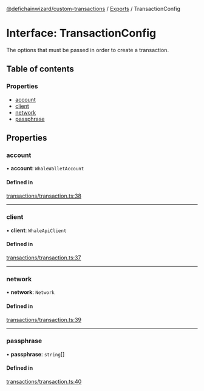 [@defichainwizard/custom-transactions](../README.md) / [Exports](../modules.md) / TransactionConfig

# Interface: TransactionConfig

The options that must be passed in order to create a transaction.

## Table of contents

### Properties

- [account](TransactionConfig.md#account)
- [client](TransactionConfig.md#client)
- [network](TransactionConfig.md#network)
- [passphrase](TransactionConfig.md#passphrase)

## Properties

### account

• **account**: `WhaleWalletAccount`

#### Defined in

[transactions/transaction.ts:38](https://github.com/DeFiChain-Wizard/custom-transcation-library/blob/2774d1c/src/transactions/transaction.ts#L38)

___

### client

• **client**: `WhaleApiClient`

#### Defined in

[transactions/transaction.ts:37](https://github.com/DeFiChain-Wizard/custom-transcation-library/blob/2774d1c/src/transactions/transaction.ts#L37)

___

### network

• **network**: `Network`

#### Defined in

[transactions/transaction.ts:39](https://github.com/DeFiChain-Wizard/custom-transcation-library/blob/2774d1c/src/transactions/transaction.ts#L39)

___

### passphrase

• **passphrase**: `string`[]

#### Defined in

[transactions/transaction.ts:40](https://github.com/DeFiChain-Wizard/custom-transcation-library/blob/2774d1c/src/transactions/transaction.ts#L40)
